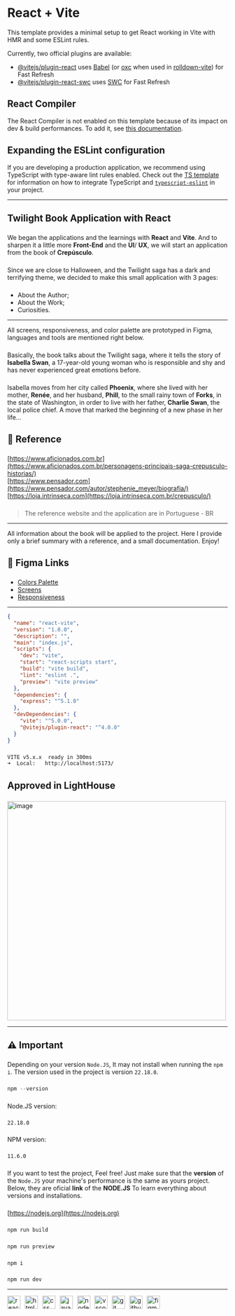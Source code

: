 # React + Vite

This template provides a minimal setup to get React working in Vite with HMR and some ESLint rules.

Currently, two official plugins are available:

- [@vitejs/plugin-react](https://github.com/vitejs/vite-plugin-react/blob/main/packages/plugin-react) uses [Babel](https://babeljs.io/) (or [oxc](https://oxc.rs) when used in [rolldown-vite](https://vite.dev/guide/rolldown)) for Fast Refresh
- [@vitejs/plugin-react-swc](https://github.com/vitejs/vite-plugin-react/blob/main/packages/plugin-react-swc) uses [SWC](https://swc.rs/) for Fast Refresh

## React Compiler

The React Compiler is not enabled on this template because of its impact on dev & build performances. To add it, see [this documentation](https://react.dev/learn/react-compiler/installation).

## Expanding the ESLint configuration

If you are developing a production application, we recommend using TypeScript with type-aware lint rules enabled. Check out the [TS template](https://github.com/vitejs/vite/tree/main/packages/create-vite/template-react-ts) for information on how to integrate TypeScript and [`typescript-eslint`](https://typescript-eslint.io) in your project.

---

## Twilight Book Application with React

###

We began the applications and the learnings with **React** and **Vite**. And to sharpen it a little more **Front-End** and the **UI**/
**UX**, we will start an application from the book of **Crepúsculo**. 

###

Since we are close to Halloween, and the Twilight saga has a dark and terrifying theme, we decided to make this small application with 3 pages:

###

- About the Author;
- About the Work;
- Curiosities.

---

All screens, responsiveness, and color palette are prototyped in Figma, languages and tools are mentioned right below.

###

Basically, the book talks about the Twilight saga, where it tells the story of **Isabella Swan**, a 17-year-old young woman who is responsible and shy and has never experienced great emotions before.

###

Isabella moves from her city called **Phoenix**, where she lived with her mother, **Renée**, and her husband, **Phill**, to the small rainy town of **Forks**, in the state of Washington, in order to live with her father, **Charlie Swan**, the local police chief. A move that marked the beginning of a new phase in her life... 

###

**<h2>🔗 Reference</h2>**

###

[https://www.aficionados.com.br](https://www.aficionados.com.br/personagens-principais-saga-crepusculo-historias/)<br>
[https://www.pensador.com](https://www.pensador.com/autor/stephenie_meyer/biografia/)<br>
[https://loja.intrinseca.com](https://loja.intrinseca.com.br/crepusculo/)

###

> The reference website and the application are in Portuguese - BR

---

All information about the book will be applied to the project. Here I provide only a brief summary with a reference, and a small documentation. Enjoy!

###

**<h2>🔗 Figma Links**

###

- [Colors Palette](https://www.figma.com/design/DjtWNA8Twc1FH6cztRPMgw/Paleta-de-Cores---React?m=auto&t=Mo15JtUiB0x7WiZ3-6)<br>
- [Screens](https://www.figma.com/design/OET3u2hucu4hDJo0gqGP9a/Telas---React?m=auto&t=1GguUxxy4OtvROwt-6)<br>
- [Responsiveness](https://www.figma.com/design/QiAIrazEPUqq1j520RglaD/Responsividade---React?m=auto&t=1GguUxxy4OtvROwt-6)

---

```json
{
  "name": "react-vite",
  "version": "1.0.0",
  "description": "",
  "main": "index.js",
  "scripts": {
    "dev": "vite",
    "start": "react-scripts start",
    "build": "vite build",
    "lint": "eslint .",
    "preview": "vite preview"
  },
  "dependencies": {
    "express": "^5.1.0"
  },
  "devDependencies": {
    "vite": "^5.0.0",
    "@vitejs/plugin-react": "^4.0.0"
  }
}
```

###

```bash
VITE v5.x.x  ready in 300ms
➜  Local:   http://localhost:5173/
```

###

**<h2>Approved in LightHouse</h2>**

###

<img width="500" height="500" alt="image" src="https://github.com/user-attachments/assets/26059aca-f11c-4dc4-85d2-e57c3864f610" />


---

**<h2>⚠️ Important</h2>**

###

Depending on your version `Node.JS`, It may not install when running the `npm i`. The version used in the project is version `22.18.0`.

###
```powershell 
npm --version
```

###

Node.JS version:

###
```
22.18.0
```

###

NPM version:

###
```
11.6.0
```

###

If you want to test the project, Feel free! Just make sure that the **version** of the `Node.JS` your machine's performance is the same as yours project. Below, they are oficial **link** of the **NODE.JS** To learn everything about versions and installations. 

###

[https://nodejs.org](https://nodejs.org)

###
```powershell
npm run build
```

###
```powershell
npm run preview
```

###
```poweshell
npm i
```

###
```powershell
npm run dev
```

---

<div align="left">
  <img src="https://skillicons.dev/icons?i=react" height="30" alt="react logo" title="React" />
  <img width="2" />
  <img src="https://skillicons.dev/icons?i=html" height="30" alt="html5 logo" title="HTML5" />
  <img width="2" />
  <img src="https://skillicons.dev/icons?i=css" height="30" alt="css logo" title="CSS3" />
  <img width="2" />
  <img src="https://skillicons.dev/icons?i=js" height="30" alt="javascript logo" title="JavaScript" />
  <img width="2" />
  <img src="https://skillicons.dev/icons?i=nodejs" height="30" alt="nodejs logo" title="NodeJS" />
  <img width="2" />
  <img src="https://skillicons.dev/icons?i=vscode" height="30" alt="vscode logo" title="Visual Studio Code" />
  <img width="2" />
  <img src="https://skillicons.dev/icons?i=git" height="30" alt="git logo" title="Git" />
  <img width="2" />
  <img src="https://skillicons.dev/icons?i=github" height="30" alt="github logo" title="GitHub" />
  <img width="2" />
  <img src="https://skillicons.dev/icons?i=figma" height="30" alt="figma logo" title="Figma" />
</div>



